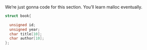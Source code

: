 We’re just gonna code for this section. You’ll learn malloc eventually.

```c
struct book{
    
  unsigned id;
  unsigned year;
  char title[10];
  char author[10];
};
```

